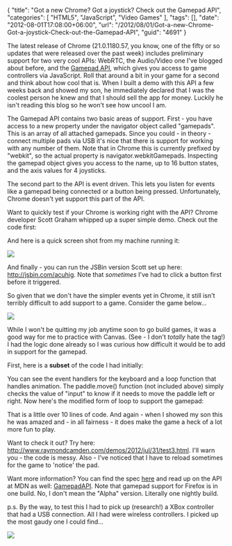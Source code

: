 {
	"title": "Got a new Chrome? Got a joystick? Check out the Gamepad API",
	"categories": [
		"HTML5",
		"JavaScript",
		"Video Games"
	],
	"tags": [],
	"date": "2012-08-01T17:08:00+06:00",
	"url": "/2012/08/01/Got-a-new-Chrome-Got-a-joystick-Check-out-the-Gamepad-API",
	"guid": "4691"
}

The latest release of Chrome (21.0.1180.57, you know, one of the fifty or so updates that were released over the past week) includes preliminary support for two very cool APIs: WebRTC, the Audio/Video one I've blogged about before, and the <a href="https://dvcs.w3.org/hg/gamepad/raw-file/default/gamepad.html">Gamepad API</a>, which gives you access to game controllers via JavaScript. Roll that around a bit in your game for a second and think about how cool that is. When I built a demo with this API a few weeks back and showed my son, he immediately declared that I was the coolest person he knew and that I should sell the app for money. Luckily he isn't reading this blog so he won't see how uncool I am.
<!--more-->
The Gamepad API contains two basic areas of support. First - you have access to a new property under the navigator object called "gamepads". This is an array of all attached gamepads. Since you could - in theory - connect multiple pads via USB it's nice that there is support for working with any number of them. Note that in Chrome this is currently prefixed by "webkit", so the actual property is navigator.webkitGamepads. Inspecting the gamepad object gives you access to the name, up to 16 button states, and the axis values for 4 joysticks. 

The second part to the API is event driven. This lets you listen for events like a gamepad being connected or a button being pressed. Unfortunately, Chrome doesn't yet support this part of the API. 

Want to quickly test if your Chrome is working right with the API? Chrome developer Scott Graham whipped up a super simple demo. Check out the code first:

<script src="https://gist.github.com/3230529.js?file=gistfile1.js"></script>

And here is a quick screen shot from my machine running it:

<img src="https://static.raymondcamden.com/images/ScreenClip107.png" />

And finally - you can run the JSBin version Scott set up here: <a href="http://jsbin.com/acuhig">http://jsbin.com/acuhig</a>. Note that <i>sometimes</i> I've had to click a button first before it triggered.

So given that we don't have the simpler events yet in Chrome, it still isn't terribly difficult to add support to a game. Consider the game below...

<img src="https://static.raymondcamden.com/images/ScreenClip108.png" />

While I won't be quitting my job anytime soon to go build games, it was a good way for me to practice with Canvas. (See - I don't <i>totally</i> hate the tag!) I had the logic done already so I was curious how difficult it would be to add in support for the gamepad. 

First, here is a <b>subset</b> of the code I had initially:

<script src="https://gist.github.com/3230573.js?file=gistfile1.js"></script>

You can see the event handlers for the keyboard and a loop function that handles animation. The paddle.move() function (not included above) simply checks the value of "input" to know if it needs to move the paddle left or right. Now here's the modified form of loop to support the gamepad:

<script src="https://gist.github.com/3230580.js?file=gistfile1.js"></script>

That is a little over 10 lines of code. And again - when I showed my son this he was amazed and - in all fairness - it does make the game a heck of a lot more fun to play. 

Want to check it out? Try here: <a href="http://www.raymondcamden.com/demos/2012/jul/31/test3.html">http://www.raymondcamden.com/demos/2012/jul/31/test3.html</a>. I'll warn you - the code is messy. Also - I've noticed that I have to reload sometimes for the game to 'notice' the pad. 

Want more information? You can find the spec <a href="https://dvcs.w3.org/hg/gamepad/raw-file/default/gamepad.html">here</a> and read up on the API at MDN as well: <a href="https://wiki.mozilla.org/GamepadAPI">GamepadAPI</a>. Note that gamepad support for Firefox is in one build. No, I don't mean the "Alpha" version. Literally one nightly build. 

p.s. By the way, to test this I had to pick up (research!) a XBox controller that had a USB connection. All I had were wireless controllers. I picked up the most gaudy one I could find...

<img src="https://static.raymondcamden.com/images/2012-08-01 15.39.25.jpg" />